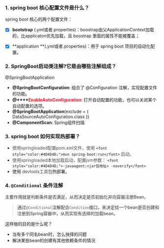 ### 1. spring boot 核心配置文件是什么？
spring boot 核心的两个配置文件：

- [x] **bootstrap** (.yml或者.properties)：boostrap由父ApplicationContext加载的，比applicaton优先加载，且 boostrap 里面的属性不能被覆盖； 
- [x] **application **(.yml或者.properties)：用于 spring boot 项目的自动化配置。



### 2. SpringBoot启动类注解?它是由哪些注解组成？
@SpringBootApplication 

+ **@SpringBootConfiguration**:  组合了 @Configuration 注解，实现配置文件的功能。 
+ **@****<font style="color:#F5222D;">EnableAutoConfiguration</font>**:  打开自动配置的功能，也可以关闭某个自动配置的选项。 
+ **@SpringBootApplication**(exclude = { DataSourceAutoConfiguration.class }) 
+ **@ComponentScan**:  Spring组件扫描



### 3. spring boot 如何实现热部署？
+ <font style="color:#4D4D4D;">使用springloaded配置pom.xml文件，使用 </font>`<font style="color:#4D4D4D;">mvn spring-boot:run</font>` <font style="color:#4D4D4D;">启动。</font>
+ <font style="color:#4D4D4D;">使用springloaded本地加载启动，配置jvm参数： </font>`<font style="color:#4D4D4D;">-javaagent:<jar包地址> -noverify</font>`
+ 使用 <font style="color:rgba(0, 0, 0, 0.75);">devtools工具包</font>热部署。

### 4. `@Conditional` 条件注解
<font style="color:#333333;">    主要作用就是判断条件是否满足，从而决定是否初始化并向容器注册Bean，</font>



> <font style="color:#333333;">通过</font>`@Conditional`<font style="color:#333333;">注解配合</font>`Condition`<font style="color:#333333;">接口，来决定给一个bean是否创建和注册到Spring容器中，从而实现有选择的加载bean。</font>
>



这样做的目的是什么呢？

+ 当有多个同名bean时，怎么抉择的问题
+ 解决某些bean的创建有其他依赖条件的情况





